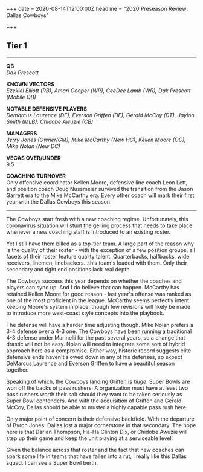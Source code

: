 +++
date = 2020-08-14T12:00:00Z
headline = "2020 Preseason Review: Dallas Cowboys"

+++
## Tier 1

***

**QB**  
_Dak Prescott_

**KNOWN VECTORS**  
_Ezekiel Elliott (RB), Amari Cooper (WR), CeeDee Lamb (WR), Dak Prescott (Mobile QB)_

**NOTABLE DEFENSIVE PLAYERS**  
_Demarcus Laurence (DE), Everson Griffen (DE), Gerald McCoy (DT), Jaylon Smith (MLB), Chidobe Awuzie (CB)_

**MANAGERS**  
_Jerry Jones (Owner/GM), Mike McCarthy (New HC), Kellen Moore (OC), Mike Nolan (New DC)_

**VEGAS OVER/UNDER**  
9\.5

**COACHING TURNOVER**  
Only offensive coordinator Kellen Moore, defensive line coach Leon Lett, and position coach Doug Nussmeier survived the transition from the Jason Garrett era to the Mike McCarthy era. Every other coach will mark their first year with the Dallas Cowboys this season.

***

The Cowboys start fresh with a new coaching regime. Unfortunately, this coronavirus situation will stunt the gelling process that needs to take place whenever a new coaching staff is introduced to an existing roster. 

Yet I still have them billed as a top-tier team. A large part of the reason why is the quality of their roster - with the exception of a few position groups, all facets of their roster feature quality talent. Quarterbacks, halfbacks, wide receivers, linemen, linebackers...this team's loaded with them. Only their secondary and tight end positions lack real depth.

The Cowboys success this year depends on whether the coaches and players can sync up. And I do believe that can happen. McCarthy has retained Kellen Moore for good reason - last year's offense was ranked as one of the most proficient in the league. McCarthy seems perfectly intent keeping Moore's system in place, though few revisions will likely be made to introduce more west-coast style concepts into the playbook.

The defense will have a harder time adjusting though. Mike Nolan prefers a 3-4 defense over a 4-3 one. The Cowboys have been running a traditional 4-3 defense under Marinelli for the past several years, so a change that drastic will not be easy. Nolan will need to integrate some sort of hybrid approach here as a compromise. Either way, historic record suggests elite defensive ends haven't slowed down in any of his defenses, so expect DeMarcus Laurence and Everson Griffen to have a beautiful season together.

Speaking of which, the Cowboys landing Griffen is _huge_. Super Bowls are won off the backs of pass rushers. A organization must have at least two pass rushers worth their salt should they want to be taken seriously as Super Bowl contenders. And with the acquisition of Griffen and Gerald McCoy, Dallas should be able to muster a highly capable pass rush here.

Only major point of concern is their defensive backfield. With the departure of Byron Jones, Dallas lost a major cornerstone in that secondary. The hope here is that Darian Thompson, Ha-Ha Clinton Dix, or Chidobe Awuzie will step up their game and keep the unit playing at a serviceable level. 

Given the balance across that roster and the fact that new coaches can spark some life in teams that have fallen into a rut, I really like this Dallas squad. I can see a Super Bowl berth.